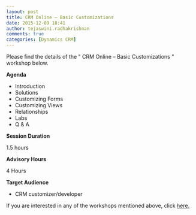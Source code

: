 ```yaml
---
layout: post
title: CRM Online – Basic Customizations
date: 2015-12-09 18:41
author: tejaswini.radhakrishnan
comments: true
categories: [Dynamics CRM]
---
```

Please find the details of the " CRM Online – Basic Customizations " workshop below.

<strong>Agenda</strong>
<ul>
	<li>Introduction</li>
	<li>Solutions</li>
	<li>Customizing Forms</li>
	<li>Customizing Views</li>
	<li>Relationships</li>
	<li>Labs</li>
	<li>Q &amp; A</li>
</ul>
<strong>Session Duration</strong>

1.5 hours

<strong>Advisory Hours</strong>

4 Hours

<strong>Target Audience</strong>
<ul>
	<li>CRM customizer/developer</li>
</ul>
If you are interested in any of the workshops mentioned above, click <a href="mailto:blog_ptsdynamics@microsoft.com?Subject=Dynamics%20CRM%20Workshops%20-%20Registration&amp;Body=PLEASE%20FILL%20IN%20THE%20FOLLOWING%20DETAILS%0A%0AName%3A%0ACompany%20Name%3A%0APartner%20ID%3A%0AContact%20number%3A%0AEmail%20ID%3A%0AProducts%20interested%20in%3A%0ASessions%20interested%20in%3A">here.</a>
